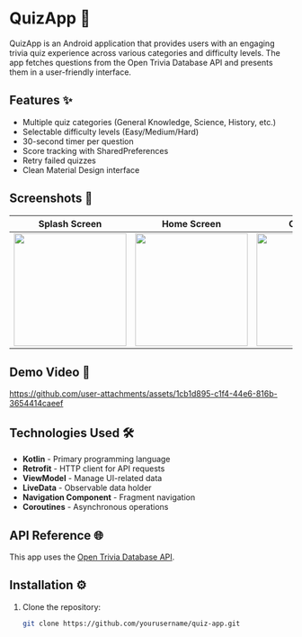# QuizApp 🧠

QuizApp is an Android application that provides users with an engaging trivia quiz experience across various categories and difficulty levels. The app fetches questions from the Open Trivia Database API and presents them in a user-friendly interface.

## Features ✨
- Multiple quiz categories (General Knowledge, Science, History, etc.)
- Selectable difficulty levels (Easy/Medium/Hard)
- 30-second timer per question
- Score tracking with SharedPreferences
- Retry failed quizzes
- Clean Material Design interface

## Screenshots 📸
| Splash Screen | Home Screen | Categories | Quiz | Results |
|---------------|-------------|------------|------|---------|
| <img src="https://github.com/user-attachments/assets/bd351be0-4973-4408-96f9-7cab1d3da4ad" width="200"> | <img src="https://github.com/user-attachments/assets/45c84670-048d-4088-8c6b-8d41e45152fe" width="200"> | <img src="https://github.com/user-attachments/assets/744dada1-44bc-4f5b-8573-1c2f32c0d694" width="200"> | <img src="https://github.com/user-attachments/assets/41b06540-2ebe-4c9d-a66d-00e0ceea8609" width="200"> | <img src="https://github.com/user-attachments/assets/db04f974-5095-4900-bd06-6c07adf0fd30" width="200"> |

## Demo Video 🎥

https://github.com/user-attachments/assets/1cb1d895-c1f4-44e6-816b-3654414caeef

## Technologies Used 🛠️
- **Kotlin** - Primary programming language  
- **Retrofit** - HTTP client for API requests  
- **ViewModel** - Manage UI-related data  
- **LiveData** - Observable data holder  
- **Navigation Component** - Fragment navigation  
- **Coroutines** - Asynchronous operations  

## API Reference 🌐
This app uses the [Open Trivia Database API](https://opentdb.com/api_config.php).

## Installation ⚙️
1. Clone the repository:
   ```bash
   git clone https://github.com/yourusername/quiz-app.git
